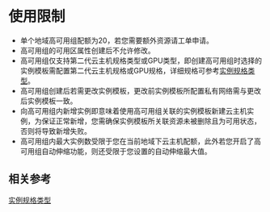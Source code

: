 # 使用限制

* 单个地域高可用组配额为20，若您需要额外资源请工单申请。
* 高可用组的可用区属性创建后不允许修改。
* 高可用组仅支持第二代云主机规格类型或GPU类型，即创建高可用组时选择的实例模板需配置第二代云主机规格或GPU规格，详细规格可参考[实例规格类型](../../Virtual-Machines/Introduction/Instance-Type-Family.md)。
* 高可用组创建后若需更改实例模板，更改前实例模板所配置私有网络需与更改后实例模板一致。
* 向高可用组内新增实例即意味着使用高可用组关联的实例模板新建云主机实例，为保证正常新增，您需确保实例模板所关联资源未被删除且为可用状态，否则将导致新增失败。
* 高可用组内最大实例数受限于您在当前地域下云主机配额，此外若您开启了高可用组自动伸缩功能，则还受限于您设置的自动伸缩最大值。

## 相关参考

[实例规格类型](../../Virtual-Machines/Introduction/Instance-Type-Family.md)
